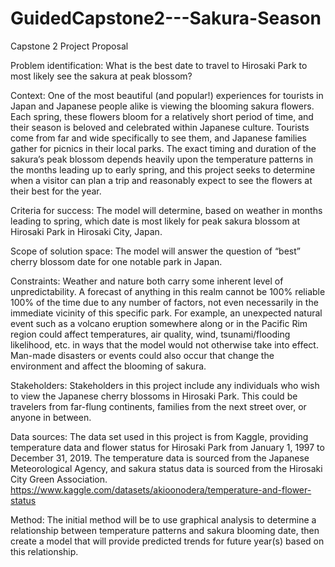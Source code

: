 # GuidedCapstone2---Sakura-Season

Capstone 2 Project Proposal

Problem identification: What is the best date to travel to Hirosaki Park to most likely see the sakura at peak blossom?

Context: One of the most beautiful (and popular!) experiences for tourists in Japan and Japanese people alike is viewing the blooming sakura flowers. Each spring, these flowers bloom for a relatively short period of time, and their season is beloved and celebrated within Japanese culture. Tourists come from far and wide specifically to see them, and Japanese families gather for picnics in their local parks. The exact timing and duration of the sakura’s peak blossom depends heavily upon the temperature patterns in the months leading up to early spring, and this project seeks to determine when a visitor can plan a trip and reasonably expect to see the flowers at their best for the year.

Criteria for success: The model will determine, based on weather in months leading to spring, which date is most likely for peak sakura blossom at Hirosaki Park in Hirosaki City, Japan. 

Scope of solution space: The model will answer the question of “best” cherry blossom date for one notable park in Japan.

Constraints: Weather and nature both carry some inherent level of unpredictability. A forecast of anything in this realm cannot be 100% reliable 100% of the time due to any number of factors, not even necessarily in the immediate vicinity of this specific park. For example, an unexpected natural event such as a volcano eruption somewhere along or in the Pacific Rim region could affect temperatures, air quality, wind, tsunami/flooding likelihood, etc. in ways that the model would not otherwise take into effect. Man-made disasters or events could also occur that change the environment and affect the blooming of sakura.

Stakeholders: Stakeholders in this project include any individuals who wish to view the Japanese cherry blossoms in Hirosaki Park. This could be travelers from far-flung continents, families from the next street over, or anyone in between.

Data sources: The data set used in this project is from Kaggle, providing temperature data and flower status for Hirosaki Park from January 1, 1997 to December 31, 2019. The temperature data is sourced from the Japanese Meteorological Agency, and sakura status data is sourced from the Hirosaki City Green Association.
https://www.kaggle.com/datasets/akioonodera/temperature-and-flower-status

Method: The initial method will be to use graphical analysis to determine a relationship between temperature patterns and sakura blooming date, then create a model that will provide predicted trends for future year(s) based on this relationship.
